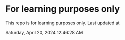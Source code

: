 # For learning purposes only
This repo is for learning purposes only.
Last updated at

Saturday, April 20, 2024 12:46:28 AM

